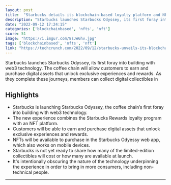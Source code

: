 ```yaml
---
layout: post
title:  "Starbucks details its blockchain-based loyalty platform and NFT community"
description: "Starbucks launches Starbucks Odyssey, its first foray into building with web3 technology. The coffee chain will allow customers to earn and purchase digital assets that unlock exclusive experiences and rewards. As they complete these journeys, members can collect digital collectibles in"
date: "2022-09-12 17:24:15"
categories: ['blockchainbased', 'nfts', 'nft']
score: 51
image: "https://i.imgur.com/8sJeGhv.jpg"
tags: ['blockchainbased', 'nfts', 'nft']
link: "https://techcrunch.com/2022/09/12/starbucks-unveils-its-blockchain-based-loyalty-platform-and-nft-community-starbucks-odyssey/"
---
```


Starbucks launches Starbucks Odyssey, its first foray into building with web3 technology. The coffee chain will allow customers to earn and purchase digital assets that unlock exclusive experiences and rewards. As they complete these journeys, members can collect digital collectibles in

## Highlights

- Starbucks is launching Starbucks Odyssey, the coffee chain’s first foray into building with web3 technology.
- The new experience combines the Starbucks Rewards loyalty program with an NFT platform.
- Customers will be able to earn and purchase digital assets that unlock exclusive experiences and rewards.
- NFTs will be available to purchase in the Starbucks Odyessy web app, which also works on mobile devices.
- Starbucks is not yet ready to share how many of the limited-edition collectibles will cost or how many are available at launch.
- It's intentionally obscuring the nature of the technology underpinning the experience in order to bring in more consumers, including non-technical people.

---
